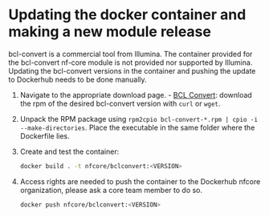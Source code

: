 # Updating the docker container and making a new module release

bcl-convert is a commercial tool from Illumina. The container provided for the bcl-convert nf-core module is not provided nor supported by Illumina. Updating the bcl-convert versions in the container and pushing the update to Dockerhub needs to be done manually.

1. Navigate to the appropriate download page. - [BCL Convert](https://support.illumina.com/sequencing/sequencing_software/bcl-convert/downloads.html): download the rpm of the desired bcl-convert version with `curl` or `wget`.
2. Unpack the RPM package using `rpm2cpio bcl-convert-*.rpm | cpio -i --make-directories`. Place the executable in the same folder where the Dockerfile lies.
3. Create and test the container:

   ```bash
   docker build . -t nfcore/bclconvert:<VERSION>
   ```

4. Access rights are needed to push the container to the Dockerhub nfcore organization, please ask a core team member to do so.

   ```bash
   docker push nfcore/bclconvert:<VERSION>
   ```
